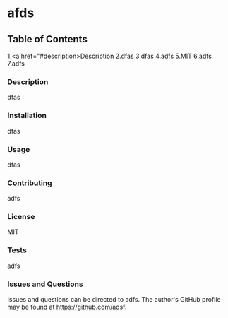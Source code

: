 # afds

## Table of Contents


1.<a href="#description>Description</a>
2.dfas
3.dfas
4.adfs
5.MIT
6.adfs
7.adfs<h3 id='description'>Description</h3>
dfas

### Installation
dfas

### Usage
dfas

### Contributing
adfs

### License
MIT

### Tests
adfs

### Issues and Questions
Issues and questions can be directed to adfs. The author's GitHub profile may be found at https://github.com/adsf.